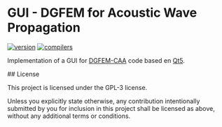 # GUI - DGFEM for Acoustic Wave Propagation

[![version](https://img.shields.io/badge/version-1.0.0-red)](https://github.com/skhelladi/DGFEM-CAA/releases/tag/v1.0.0) 
[![compilers](https://img.shields.io/badge/c++-17%20|%2020-27ae60.svg)](https://github.com/skhelladi/DGFEM-CAA/releases/tag/v1.3.5) 

Implementation of a GUI for [DGFEM-CAA](https://github.com/skhelladi/DGFEM-CAA) code based en [Qt5](https://www.qt.io).

## License

This project is licensed under the GPL-3 license.

Unless you explicitly state otherwise, any contribution intentionally submitted by you for inclusion in this project shall be licensed as above, without any additional terms or conditions.
